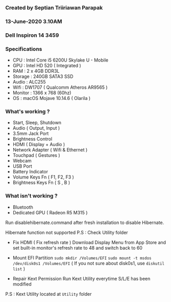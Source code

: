 ### Created by Septian Triiriawan Parapak
### 13-June-2020 3.10AM
### Dell Inspiron 14 3459

### Specifications
- CPU : Intel Core i5 6200U Skylake U - Mobile
- GPU : Intel HD 520 ( Integrated )
- RAM : 2 x 4GB DDR3L
- Storage : 240GB SATA3 SSD
- Audio : ALC255
- Wifi : DW1707 ( Qualcomm Atheros AR9565 )
- Monitor : 1366 x 768 (60hz)
- OS : macOS Mojave 10.14.6 ( Olarila )

### What's working ?

- Start, Sleep, Shutdown
- Audio ( Output, Input )
- 3.5mm Jack Port
- Brightness Control
- HDMI ( Display + Audio )
- Network Adapter ( Wifi & Ethernet )
- Touchpad ( Gestures )
- Webcam
- USB Port
- Battery Indicator
- Volume Keys Fn ( F1, F2, F3 )
- Brightness Keys Fn ( S , B )

### What isn't working ?

- Bluetooth
- Dedicated GPU ( Radeon R5 M315 )

Run disablehibernate.command after fresh installation
to disable Hibernate.

Hibernate function not supported
P.S : Check Utility folder

- Fix HDMI ( Fix refresh rate )
Download Display Menu from App Store and set built-in
monitor's refresh rate to 48 and switch back to 60

- Mount EFI Partition
```sudo mkdir /Volumes/EFI```
```sudo mount -t msdos /dev/disk0s1 /Volumes/EFI```
( If you not sure about disk0s1, use ```diskutil list``` )

- Repair Kext Permission
Run Kext Utility everytime S/L/E has been modified

P.S : Kext Utility located at ```Utility``` folder
